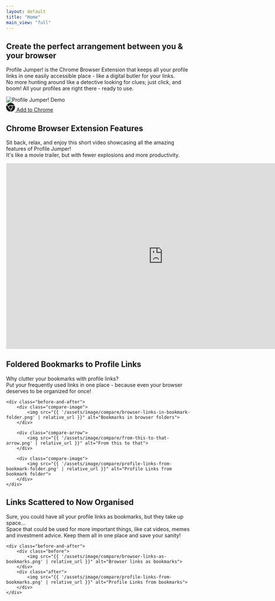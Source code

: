 ```yaml
---
layout: default
title: "Home"
main_view: "full"
---
```


<section class="centered">
    <h1 class="mission-header">Create the perfect <span class="mission-header-highlight">arrangement</span> between <span class="mission-header-highlight">you</span> & <span class="mission-header-highlight">your browser</span></h1>
    <p>
        Profile Jumper! is the Chrome Browser Extension that keeps all your profile links in one easily accessible place - like a digital butler for your links.<br/> 
        No more hunting around like a detective looking for clues; just click, and boom! All your profiles are right there - ready to use.
    </p>
</section>

<section class="together">
    <div class="demo-present">
        <img src="{{ '/assets/image/demo/profile-jumper-demo.gif' | relative_url }}" alt="Profile Jumper! Demo">
    </div> 
    <div class="demo-action">
        <div class="button-wrapper-main"> 
            <a href="https://chrome.google.com/webstore/detail/profile-jumper-jump-betwe/fgjjcaimpepmohgbbeaooecldlknlkef" class="large-button" role="button" target="_blank" rel="noopener noreferrer">
                <svg stroke="currentColor" fill="currentColor" stroke-width="0" role="img" viewBox="0 0 24 24" height="24px" width="24px" xmlns="http://www.w3.org/2000/svg"><path d="M12 0C8.21 0 4.831 1.757 2.632 4.501l3.953 6.848A5.454 5.454 0 0 1 12 6.545h10.691A12 12 0 0 0 12 0zM1.931 5.47A11.943 11.943 0 0 0 0 12c0 6.012 4.42 10.991 10.189 11.864l3.953-6.847a5.45 5.45 0 0 1-6.865-2.29zm13.342 2.166a5.446 5.446 0 0 1 1.45 7.09l.002.001h-.002l-5.344 9.257c.206.01.413.016.621.016 6.627 0 12-5.373 12-12 0-1.54-.29-3.011-.818-4.364zM12 16.364a4.364 4.364 0 1 1 0-8.728 4.364 4.364 0 0 1 0 8.728Z"></path></svg>
                Add to Chrome
            </a>
        </div>
    </div>
</section>

<section class="centered">
    <h2>Chrome Browser Extension Features</h2>
    <p>
        Sit back, relax, and enjoy this short video showcasing all the amazing features of Profile Jumper!<br/>
        It's like a movie trailer, but with fewer explosions and more productivity. 
    </p>
    <iframe width="853" height="505" src="https://www.youtube.com/embed/ohg4J0rqEv8?si=v1RMciY2ZAIcAOds" title="YouTube video player" frameborder="0" allow="accelerometer; autoplay; clipboard-write; encrypted-media; gyroscope; picture-in-picture; web-share" referrerpolicy="strict-origin-when-cross-origin" allowfullscreen></iframe>
</section>

<section class="centered">
    <h2>Foldered Bookmarks to Profile Links</h2>
    <p>Why clutter your bookmarks with profile links?<br/> Put your frequently used links in one place - because even your browser deserves to be organized for once!</p>

    <div class="before-and-after">
        <div class="compare-image">
            <img src="{{ '/assets/image/compare/browser-links-in-bookmark-folder.png' | relative_url }}" alt="Bookmarks in browser folders">
        </div>

        <div class="compare-arrow">
            <img src="{{ '/assets/image/compare/from-this-to-that-arrow.png' | relative_url }}" alt="From this to that">
        </div>

        <div class="compare-image">
            <img src="{{ '/assets/image/compare/profile-links-from-bookmark-folder.png' | relative_url }}" alt="Profile Links from bookmark folder">
        </div>
    </div>
</section>

<section class="centered">
    <h2>Links Scattered to Now Organised</h2>
    <p>Sure, you could have all your profile links as bookmarks, but they take up space...<br/> Space that could be used for more important things, like cat videos, memes and investment advice. Keep them all in one place and save your sanity!</p>

    <div class="before-and-after">
        <div class="before">
            <img src="{{ '/assets/image/compare/browser-links-as-bookmarks.png' | relative_url }}" alt="Browser links as bookmarks">
        </div>
        <div class="after">
            <img src="{{ '/assets/image/compare/profile-links-from-bookmarks.png' | relative_url }}" alt="Profile Links from bookmarks">
        </div>
    </div>
</section>